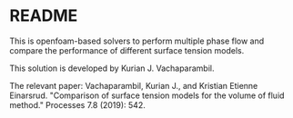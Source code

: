 # README

This is openfoam-based solvers to perform multiple phase flow and compare the performance of different surface tension models.

This solution is developed by Kurian J. Vachaparambil.

The relevant paper:
Vachaparambil, Kurian J., and Kristian Etienne Einarsrud. "Comparison of surface tension models for the volume of fluid method." Processes 7.8 (2019): 542.
